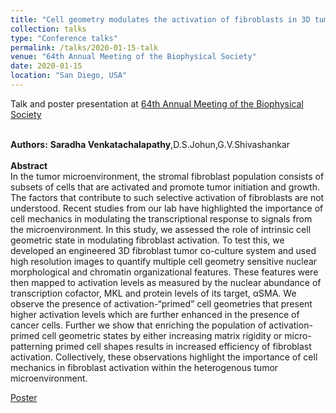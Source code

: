 ```yaml
---
title: "Cell geometry modulates the activation of fibroblasts in 3D tumor microenvironments"
collection: talks
type: "Conference talks"
permalink: /talks/2020-01-15-talk
venue: "64th Annual Meeting of the Biophysical Society"
date: 2020-01-15
location: "San Diego, USA"
---
```


Talk and poster presentation at [64th Annual Meeting of the Biophysical Society](https://www.biophysics.org/2020meeting/program/)<br/><br/>

**Authors:** **Saradha Venkatachalapathy**,D.S.Johun,G.V.Shivashankar<br/><br/>
**Abstract** <br/>
In the tumor microenvironment, the stromal fibroblast population consists of subsets of cells that are
activated and promote tumor initiation and growth. The factors that contribute to such selective activation of
fibroblasts are not understood. Recent studies from our lab have highlighted the importance of cell mechanics
in modulating the transcriptional response to signals from the microenvironment. In this study, we assessed
the role of intrinsic cell geometric state in modulating fibroblast activation. To test this, we developed an
engineered 3D fibroblast tumor co-culture system and used high resolution images to quantify multiple
cell geometry sensitive nuclear morphological and chromatin organizational features. These features were
then mapped to activation levels as measured by the nuclear abundance of transcription cofactor, MKL
and protein levels of its target, αSMA. We observe the presence of activation-“primed” cell geometries that
present higher activation levels which are further enhanced in the presence of cancer cells. Further we
show that enriching the population of activation-primed cell geometric states by either increasing matrix
rigidity or micro-patterning primed cell shapes results in increased efficiency of fibroblast activation.
Collectively, these observations highlight the importance of cell mechanics in fibroblast activation within
the heterogenous tumor microenvironment.<br/>

[Poster](https://SaradhaVenkatachalapathy.github.io/files/Poster_annualBPS_2020.pdf)
